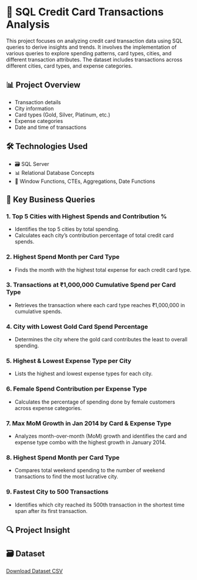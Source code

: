 # 🧮 SQL Credit Card Transactions Analysis
This project focuses on analyzing credit card transaction data using SQL queries to derive insights and trends. It involves the implementation of various queries to explore spending patterns, card types, cities, and different transaction attributes. The dataset includes transactions across different cities, card types, and expense categories.

## 📊 Project Overview
- Transaction details
- City information
- Card types (Gold, Silver, Platinum, etc.)
- Expense categories
- Date and time of transactions

## 🛠️ Technologies Used
- 🗃️ SQL Server
- 📊 Relational Database Concepts
- 📝 Window Functions, CTEs, Aggregations, Date Functions

## 🧾 Key Business Queries
### 1. Top 5 Cities with Highest Spends and Contribution %
 - Identifies the top 5 cities by total spending.
 - Calculates each city’s contribution percentage of total credit card spends.
### 2. Highest Spend Month per Card Type
 - Finds the month with the highest total expense for each credit card type.
### 3. Transactions at ₹1,000,000 Cumulative Spend per Card Type
 - Retrieves the transaction where each card type reaches ₹1,000,000 in cumulative spends.
### 4. City with Lowest Gold Card Spend Percentage
 - Determines the city where the gold card contributes the least to overall spending.
### 5. Highest & Lowest Expense Type per City
 - Lists the highest and lowest expense types for each city.
### 6. Female Spend Contribution per Expense Type
 - Calculates the percentage of spending done by female customers across expense categories.
### 7. Max MoM Growth in Jan 2014 by Card & Expense Type
 - Analyzes month-over-month (MoM) growth and identifies the card and expense type combo with the highest growth in January 2014.
### 8. Highest Spend Month per Card Type
 - Compares total weekend spending to the number of weekend transactions to find the most lucrative city.
### 9. Fastest City to 500 Transactions
 - Identifies which city reached its 500th transaction in the shortest time span after its first transaction.

 ## 🔍 Project Insight

## 🗃️ Dataset
[Download Dataset CSV](https://github.com/subhra8888/SQL-Data-Analysis-on-Credit-Card-Transactions/blob/main/credit_card_transcations.csv)

